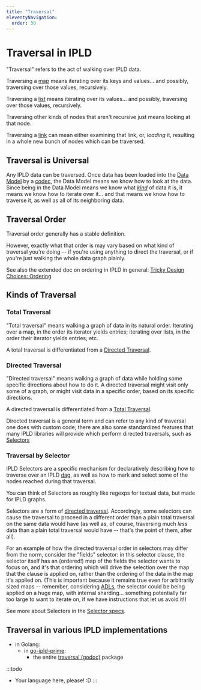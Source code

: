 ```yaml
---
title: "Traversal"
eleventyNavigation:
  order: 30
---
```


Traversal in IPLD
=================

"Traversal" refers to the act of walking over IPLD data.

Traversing a [map](/docs/data-model/kinds/#map-kind) means iterating over its keys and values... and possibly, traversing over those values, recursively.

Traversing a [list](/docs/data-model/kinds/#list-kind) means iterating over its values... and possibly, traversing over those values, recursively.

Traversing other kinds of nodes that aren't recursive just means looking at that node.

Traversing a [link](/docs/data-model/kinds/#link-kind) can mean either examining that link, or, *loading* it, resulting in a whole new bunch of nodes which can be traversed.


Traversal is Universal
----------------------

Any IPLD data can be traversed.
Once data has been loaded into the [Data Model](..) by a [codec](/glossary/#codec),
the Data Model means we know how to look at the data.
Since being in the Data Model means we know what _[kind](/docs/data-model/kinds/)_ of data it is,
it means we know how to iterate over it... and that means we know how to traverse it, as well as all of its neighboring data.


Traversal Order
---------------

Traversal order generally has a stable definition.

However, exactly what that order is may vary based on what kind of traversal you're doing --
if you're using anything to direct the traversal, or if you're just walking the whole data graph plainly.

See also the extended doc on ordering in IPLD in general: [Tricky Design Choices: Ordering](/design/tricky-choices/ordering/)


Kinds of Traversal
------------------

### Total Traversal

"Total traversal" means walking a graph of data in its natural order.
Iterating over a map, in the order its iterator yields entries;
iterating over lists, in the order their iterator yields entries;
etc.

A total traversal is differentiated from a [Directed Traversal](#directed-traversal).

### Directed Traversal

"Directed traversal" means walking a graph of data while holding some specific directions about how to do it.
A directed traversal might visit only some of a graph,
or might visit data in a specific order,
based on its specific directions.

A directed traversal is differentiated from a [Total Traversal](#total-traversal).

Directed traversal is a general term and can refer to any kind of traversal one does with custom code;
there are also some standardized features that many IPLD libraries will provide which perform directed traversals,
such as [Selectors](#traversal-by-selector)

### Traversal by Selector

IPLD Selectors are a specific mechanism for declaratively describing how to traverse over an IPLD [dag](/glossary/#dag),
as well as how to mark and select some of the nodes reached during that traversal.

You can think of Selectors as roughly like regexps for textual data, but made for IPLD graphs.

Selectors are a form of [directed traversal](#directed-traversal).
Accordingly, some selectors can cause the traversal to proceed in a different order than a plain total traversal on the same data would have
(as well as, of course, traversing much _less_ data than a plain total traversal would have -- that's the point of them, after all).

For an example of how the directed traversal order in selectors may differ from the norm,
consider the "fields" selector: in this selector clause,
the selector itself has an (ordered!) map of the fields the selector wants to focus on,
and it's that ordering which will drive the selection over the map that the clause is applied on,
rather than the ordering of the data in the map it's applied on.
(This is important because it remains true even for arbitrarily sized maps --
remember, considering [ADLs](/docs/advanced-data-layouts/), the selector could be being applied on a huge map, with internal sharding...
something potentially far too large to want to iterate on, if we have instructions that let us avoid it!)

See more about Selectors in the [Selector specs](/specs/selectors/).


Traversal in various IPLD implementations
-----------------------------------------

- in Golang:
	- in [go-ipld-prime](https://github.com/ipld/go-ipld-prime):
		- the entire [traversal (godoc)](https://godoc.org/github.com/ipld/go-ipld-prime/traversal) package

:::todo
- Your language here, please!  :D
:::
